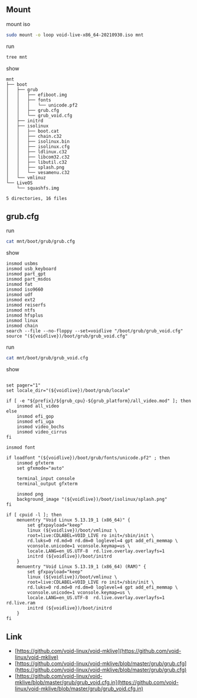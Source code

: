 

## Mount

mount iso

``` sh
sudo mount -o loop void-live-x86_64-20210930.iso mnt
```

run

``` sh
tree mnt
```

show

```
mnt
├── boot
│   ├── grub
│   │   ├── efiboot.img
│   │   ├── fonts
│   │   │   └── unicode.pf2
│   │   ├── grub.cfg
│   │   └── grub_void.cfg
│   ├── initrd
│   ├── isolinux
│   │   ├── boot.cat
│   │   ├── chain.c32
│   │   ├── isolinux.bin
│   │   ├── isolinux.cfg
│   │   ├── ldlinux.c32
│   │   ├── libcom32.c32
│   │   ├── libutil.c32
│   │   ├── splash.png
│   │   └── vesamenu.c32
│   └── vmlinuz
└── LiveOS
    └── squashfs.img

5 directories, 16 files
```

## grub.cfg


run

``` sh
cat mnt/boot/grub/grub.cfg
```

show

```
insmod usbms
insmod usb_keyboard
insmod part_gpt
insmod part_msdos
insmod fat
insmod iso9660
insmod udf
insmod ext2
insmod reiserfs
insmod ntfs
insmod hfsplus
insmod linux
insmod chain
search --file --no-floppy --set=voidlive "/boot/grub/grub_void.cfg"
source "(${voidlive})/boot/grub/grub_void.cfg"
```


run

``` sh
cat mnt/boot/grub/grub_void.cfg
```

show

```

set pager="1"
set locale_dir="(${voidlive})/boot/grub/locale"

if [ -e "${prefix}/${grub_cpu}-${grub_platform}/all_video.mod" ]; then
    insmod all_video
else
    insmod efi_gop
    insmod efi_uga
    insmod video_bochs
    insmod video_cirrus
fi

insmod font

if loadfont "(${voidlive})/boot/grub/fonts/unicode.pf2" ; then
    insmod gfxterm
    set gfxmode="auto"

    terminal_input console
    terminal_output gfxterm

    insmod png
    background_image "(${voidlive})/boot/isolinux/splash.png"
fi

if [ cpuid -l ]; then
    menuentry "Void Linux 5.13.19_1 (x86_64)" {
        set gfxpayload="keep"
        linux (${voidlive})/boot/vmlinuz \
		root=live:CDLABEL=VOID_LIVE ro init=/sbin/init \
		rd.luks=0 rd.md=0 rd.dm=0 loglevel=4 gpt add_efi_memmap \
		vconsole.unicode=1 vconsole.keymap=us \
		locale.LANG=en_US.UTF-8  rd.live.overlay.overlayfs=1
        initrd (${voidlive})/boot/initrd
    }
    menuentry "Void Linux 5.13.19_1 (x86_64) (RAM)" {
        set gfxpayload="keep"
        linux (${voidlive})/boot/vmlinuz \
		root=live:CDLABEL=VOID_LIVE ro init=/sbin/init \
		rd.luks=0 rd.md=0 rd.dm=0 loglevel=4 gpt add_efi_memmap \
		vconsole.unicode=1 vconsole.keymap=us \
		locale.LANG=en_US.UTF-8  rd.live.overlay.overlayfs=1  rd.live.ram
        initrd (${voidlive})/boot/initrd
    }
fi
```

## Link

* [https://github.com/void-linux/void-mklive](https://github.com/void-linux/void-mklive)
* [https://github.com/void-linux/void-mklive/blob/master/grub/grub.cfg](https://github.com/void-linux/void-mklive/blob/master/grub/grub.cfg)
* [https://github.com/void-linux/void-mklive/blob/master/grub/grub_void.cfg.in](https://github.com/void-linux/void-mklive/blob/master/grub/grub_void.cfg.in)
